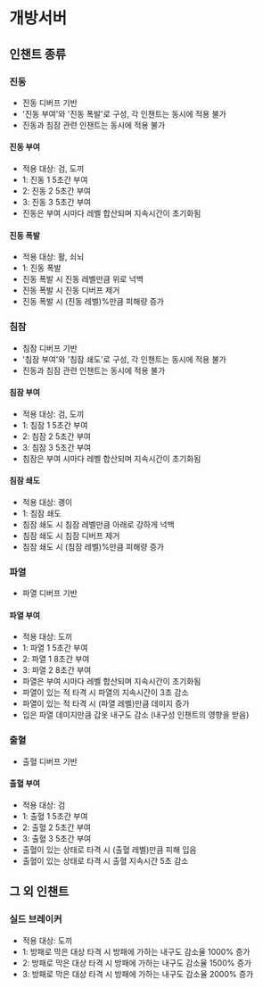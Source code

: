 # 개방서버

## 인챈트 종류

### 진동
- 진동 디버프 기반
- '진동 부여'와 '진동 폭발'로 구성, 각 인챈트는 동시에 적용 불가
- 진동과 침잠 관련 인챈트는 동시에 적용 불가
#### 진동 부여
- 적용 대상: 검, 도끼
- 1: 진동 1 5초간 부여
- 2: 진동 2 5초간 부여
- 3: 진동 3 5초간 부여
- 진동은 부여 시마다 레벨 합산되며 지속시간이 초기화됨
#### 진동 폭발
- 적용 대상: 활, 쇠뇌
- 1: 진동 폭발
- 진동 폭발 시 진동 레벨만큼 위로 넉백
- 진동 폭발 시 진동 디버프 제거
- 진동 폭발 시 (진동 레벨)%만큼 피해량 증가
### 침잠
- 침잠 디버프 기반
- '침잠 부여'와 '침잠 쇄도'로 구성, 각 인챈트는 동시에 적용 불가
- 진동과 침잠 관련 인챈트는 동시에 적용 불가
#### 침잠 부여
- 적용 대상: 검, 도끼
- 1: 침잠 1 5초간 부여
- 2: 침잠 2 5초간 부여
- 3: 침잠 3 5초간 부여
- 침잠은 부여 시마다 레벨 합산되며 지속시간이 초기화됨
#### 침잠 쇄도
- 적용 대상: 괭이
- 1: 침잠 쇄도
- 침잠 쇄도 시 침잠 레벨만큼 아래로 강하게 넉백
- 침잠 쇄도 시 침잠 디버프 제거
- 침잠 쇄도 시 (침잠 레벨)%만큼 피해량 증가
### 파열
- 파열 디버프 기반
#### 파열 부여
- 적용 대상: 도끼
- 1: 파열 1 5초간 부여
- 2: 파열 1 8초간 부여
- 3: 파열 2 8초간 부여
- 파열은 부여 시마다 레벨 합산되며 지속시간이 초기화됨
- 파열이 있는 적 타격 시 파열의 지속시간이 3초 감소
- 파열이 있는 적 타격 시 (파열 레벨)만큼 데미지 증가
- 입은 파열 데미지만큼 갑옷 내구도 감소 (내구성 인챈트의 영향을 받음)
### 출혈
- 출혈 디버프 기반
#### 출혈 부여
- 적용 대상: 검
- 1: 출혈 1 5초간 부여
- 2: 출혈 2 5초간 부여
- 3: 출혈 3 5초간 부여
- 출혈이 있는 상태로 타격 시 (출혈 레벨)만큼 피해 입음
- 출혈이 있는 상태로 타격 시 출혈 지속시간 5초 감소

## 그 외 인챈트

### 실드 브레이커
- 적용 대상: 도끼
- 1: 방패로 막은 대상 타격 시 방패에 가하는 내구도 감소율 1000% 증가
- 2: 방패로 막은 대상 타격 시 방패에 가하는 내구도 감소율 1500% 증가
- 3: 방패로 막은 대상 타격 시 방패에 가하는 내구도 감소율 2000% 증가